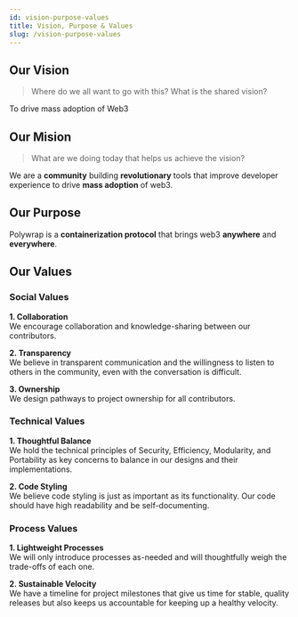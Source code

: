 ```yaml
---
id: vision-purpose-values
title: Vision, Purpose & Values
slug: /vision-purpose-values
---
```


## Our Vision

> Where do we all want to go with this? What is the shared vision?

To drive mass adoption of Web3

## Our Mision 

> What are we doing today that helps us achieve the vision?

We are a **community** building **revolutionary** tools that improve developer experience to drive **mass adoption** of web3.

## Our Purpose

Polywrap is a **containerization protocol** that brings web3 **anywhere** and **everywhere**.

## Our Values

### Social Values

**1. Collaboration**  
We encourage collaboration and knowledge-sharing between our contributors.

**2. Transparency**  
We believe in transparent communication and the willingness to listen to others in the community, even with the conversation is difficult.

**3. Ownership**  
We design pathways to project ownership for all contributors.

### Technical Values

**1. Thoughtful Balance**  
We hold the technical principles of Security, Efficiency, Modularity, and Portability as key concerns to balance in our designs and their implementations.

**2. Code Styling**  
We believe code styling is just as important as its functionality. Our code should have high readability and be self-documenting.

### Process Values

**1. Lightweight Processes**  
We will only introduce processes as-needed and will thoughtfully weigh the trade-offs of each one.

**2. Sustainable Velocity**  
We have a timeline for project milestones that give us time for stable, quality releases but also keeps us accountable for keeping up a healthy velocity.

